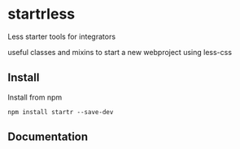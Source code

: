 # startrless
Less starter tools for integrators

useful classes and mixins to start a new webproject using less-css

## Install

Install from npm

    npm install startr --save-dev

## Documentation


